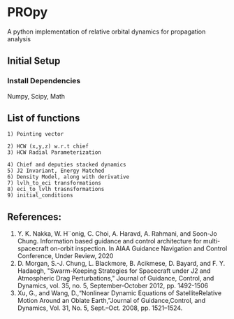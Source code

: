 # PROpy
A python implementation of relative orbital dynamics for propagation analysis

## Initial Setup 

### Install Dependencies 

Numpy, Scipy, Math

## List of functions
    
    1) Pointing vector
    
    2) HCW (x,y,z) w.r.t chief
    3) HCW Radial Parameterization
    
    4) Chief and deputies stacked dynamics
    5) J2 Invariant, Energy Matched
    6) Density Model, along with derivative
    7) lvlh_to_eci transformations
    8) eci_to_lvlh trasnsformations 
    9) initial_conditions 

## References:
  1) Y. K. Nakka, W. H¨onig, C. Choi, A. Haravd, A. Rahmani, and Soon-Jo Chung. Information based guidance and control architecture for multi-spacecraft on-orbit inspection. In AIAA Guidance Navigation and Control Conference, Under Review, 2020
  2) D. Morgan, S.-J. Chung, L. Blackmore, B. Acikmese, D. Bayard, and F. Y. Hadaegh, "Swarm-Keeping Strategies for Spacecraft under J2 and Atmospheric Drag     Perturbations," Journal of Guidance, Control, and Dynamics, vol. 35, no. 5, September-October 2012, pp. 1492-1506
  3) Xu, G., and Wang, D.,“Nonlinear Dynamic Equations of SatelliteRelative Motion Around an Oblate Earth,”Journal of Guidance,Control, and Dynamics, Vol. 31, No. 5, Sept.–Oct. 2008, pp. 1521–1524. 


